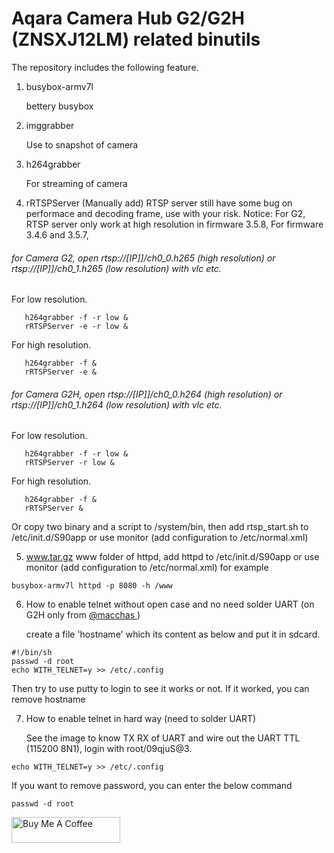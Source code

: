 # Aqara Camera Hub G2/G2H (ZNSXJ12LM) related binutils

The repository includes the following feature.

1. busybox-armv7l

   bettery busybox

2. imggrabber

   Use to snapshot of camera

3. h264grabber

   For streaming of camera

4. rRTSPServer (Manually add)
   RTSP server still have some bug on performace and decoding frame, use with your risk.
   Notice: For G2, RTSP server only work at high resolution in firmware 3.5.8, For firmware 3.4.6 and 3.5.7,

###### for Camera G2, open rtsp://[IP]]/ch0_0.h265 (high resolution) or rtsp://[IP]]/ch0_1.h265 (low resolution) with vlc etc.
For low resolution.
```shell
   h264grabber -f -r low &
   rRTSPServer -e -r low &
```
For high resolution.
```shell
   h264grabber -f &
   rRTSPServer -e &
```
###### for Camera G2H, open rtsp://[IP]]/ch0_0.h264 (high resolution) or rtsp://[IP]]/ch0_1.h264 (low resolution) with vlc etc.
For low resolution.
```shell
   h264grabber -f -r low &
   rRTSPServer -r low &
```
For high resolution.
```shell
   h264grabber -f &
   rRTSPServer &
```
   Or copy two binary and a script to /system/bin, then add rtsp_start.sh to /etc/init.d/S90app or use monitor (add configuration to /etc/normal.xml)

5. www.tar.gz
   www folder of httpd, add httpd to /etc/init.d/S90app or use monitor (add configuration to /etc/normal.xml)
   for example
```shell
busybox-armv7l httpd -p 8080 -h /www
```

6. How to enable telnet without open case and no need solder UART (on G2H only from <a href="https://github.com/mcchas/g2h-camera-mods"> @macchas </a>)

   create a file 'hostname' which its content as below and put it in sdcard.
```shell
#!/bin/sh
passwd -d root
echo WITH_TELNET=y >> /etc/.config
```

Then try to use putty to login to see it works or not. If it worked, you can remove hostname

7. How to enable telnet in hard way (need to solder UART)

   See the image to know TX RX of UART and wire out the UART TTL (115200 8N1), login with root/09qjuS@3.
```shell
echo WITH_TELNET=y >> /etc/.config

```
If you want to remove password, you can enter the below command
```shell
passwd -d root

```

<a href="https://www.buymeacoffee.com/niceboygithub" target="_blank"><img src="https://cdn.buymeacoffee.com/buttons/default-orange.png" alt="Buy Me A Coffee" height="41" width="174"></a>